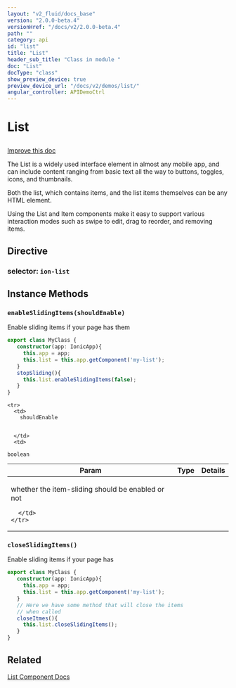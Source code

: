 ```yaml
---
layout: "v2_fluid/docs_base"
version: "2.0.0-beta.4"
versionHref: "/docs/v2/2.0.0-beta.4"
path: ""
category: api
id: "list"
title: "List"
header_sub_title: "Class in module "
doc: "List"
docType: "class"
show_preview_device: true
preview_device_url: "/docs/v2/demos/list/"
angular_controller: APIDemoCtrl 
---
```










<h1 class="api-title">
<a class="anchor" name="list" href="#list"></a>

List






</h1>

<a class="improve-v2-docs" href="http://github.com/driftyco/ionic/edit/2.0//ionic/components/list/list.ts#L3">
Improve this doc
</a>






<p>The List is a widely used interface element in almost any mobile app,
and can include content ranging from basic text all the way to
buttons, toggles, icons, and thumbnails.</p>
<p>Both the list, which contains items, and the list items themselves
can be any HTML element.</p>
<p>Using the List and Item components make it easy to support various
interaction modes such as swipe to edit, drag to reorder, and
removing items.</p>


<h2><a class="anchor" name="Directive" href="#Directive"></a>Directive</h2>
<h3>selector: <code>ion-list</code></h3>
<!-- @usage tag -->


<!-- @property tags -->



<!-- instance methods on the class -->

<h2><a class="anchor" name="instance-methods" href="#instance-methods"></a>Instance Methods</h2>

<div id="enableSlidingItems"></div>

<h3>
<a class="anchor" name="enableSlidingItems" href="#enableSlidingItems"></a>
<code>enableSlidingItems(shouldEnable)</code>
  

</h3>

Enable sliding items if your page has them

```ts
export class MyClass {
   constructor(app: IonicApp){
     this.app = app;
     this.list = this.app.getComponent('my-list');
   }
   stopSliding(){
     this.list.enableSlidingItems(false);
   }
}
```


<table class="table param-table" style="margin:0;">
  <thead>
    <tr>
      <th>Param</th>
      <th>Type</th>
      <th>Details</th>
    </tr>
  </thead>
  <tbody>
    
    <tr>
      <td>
        shouldEnable
        
        
      </td>
      <td>
        
  <code>boolean</code>
      </td>
      <td>
        <p>whether the item-sliding should be enabled or not</p>

        
      </td>
    </tr>
    
  </tbody>
</table>








<div id="closeSlidingItems"></div>

<h3>
<a class="anchor" name="closeSlidingItems" href="#closeSlidingItems"></a>
<code>closeSlidingItems()</code>
  

</h3>

Enable sliding items if your page has

```ts
export class MyClass {
   constructor(app: IonicApp){
     this.app = app;
     this.list = this.app.getComponent('my-list');
   }
   // Here we have some method that will close the items
   // when called
   closeItmes(){
     this.list.closeSlidingItems();
   }
}
```









<!-- related link -->

<h2><a class="anchor" name="related" href="#related"></a>Related</h2>

<a href='/docs/v2/components#lists'>List Component Docs</a><!-- end content block -->


<!-- end body block -->


